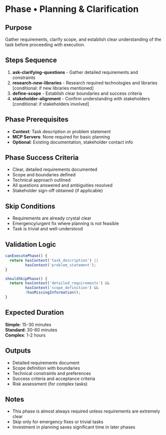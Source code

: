 # Phase • Planning & Clarification

## Purpose
Gather requirements, clarify scope, and establish clear understanding of the task before proceeding with execution.

## Steps Sequence
1. **ask-clarifying-questions** - Gather detailed requirements and constraints
2. **research-new-libraries** - Research required technologies and libraries [conditional: if new libraries mentioned]
3. **define-scope** - Establish clear boundaries and success criteria
4. **stakeholder-alignment** - Confirm understanding with stakeholders [conditional: if stakeholders involved]

## Phase Prerequisites
- **Context**: Task description or problem statement
- **MCP Servers**: None required for basic planning
- **Optional**: Existing documentation, stakeholder contact info

## Phase Success Criteria
- Clear, detailed requirements documented
- Scope and boundaries defined
- Technical approach outlined
- All questions answered and ambiguities resolved
- Stakeholder sign-off obtained (if applicable)

## Skip Conditions
- Requirements are already crystal clear
- Emergency/urgent fix where planning is not feasible
- Task is trivial and well-understood

## Validation Logic
```javascript
canExecutePhase() {
  return hasContext('task_description') || 
         hasContext('problem_statement');
}

shouldSkipPhase() {
  return hasContext('detailed_requirements') &&
         hasContext('scope_definition') &&
         !hasMissingInformation();
}
```

## Expected Duration
**Simple**: 15-30 minutes  
**Standard**: 30-60 minutes  
**Complex**: 1-2 hours

## Outputs
- Detailed requirements document
- Scope definition with boundaries
- Technical constraints and preferences
- Success criteria and acceptance criteria
- Risk assessment (for complex tasks)

## Notes
- This phase is almost always required unless requirements are extremely clear
- Skip only for emergency fixes or trivial tasks
- Investment in planning saves significant time in later phases 